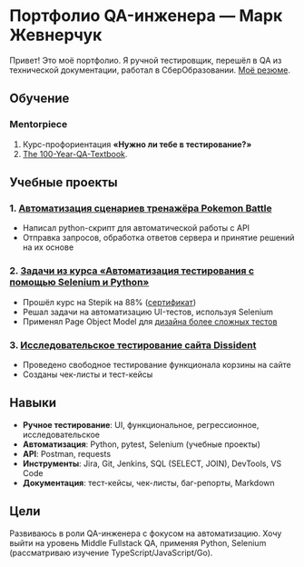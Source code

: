 # Портфолио QA-инженера — Марк Жевнерчук  

Привет! Это моё портфолио. Я ручной тестировщик, перешёл в QA из технической документации, работал в СберОбразовании.
[Моё резюме](https://novosibirsk.hh.ru/resume/5c37aa82ff0f3984de0039ed1f483252424674).  

## Обучение  

### Mentorpiece  
1. Курс-профориентация **«Нужно ли тебе в тестирование?»**  
2. [The 100-Year-QA-Textbook](https://mentorpiece.org/100/).  

## Учебные проекты  

### 1. [Автоматизация сценариев тренажёра Pokemon Battle](automation/pokemon_api)  
- Написал python-скрипт для автоматической работы с API
- Отправка запросов, обработка ответов сервера и принятие решений на их основе

### 2. [Задачи из курса «Автоматизация тестирования с помощью Selenium и Python»](https://github.com/zonkthehero/autotesting/tree/main/selenium_course)  
- Прошёл курс на Stepik на 88% ([сертификат](https://stepik.org/cert/2931946))
- Решал задачи на автоматизацию UI-тестов, используя Selenium
- Применял Page Object Model для [дизайна более сложных тестов](https://github.com/zonkthehero/final_task_stepik)

### 3. [Исследовательское тестирование сайта Dissident](exploratory_dissident\README.md)  
- Проведено свободное тестирование функционала корзины на сайте  
- Созданы чек-листы и тест-кейсы  

## Навыки

- **Ручное тестирование**: UI, функциональное, регрессионное, исследовательское
- **Автоматизация**: Python, pytest, Selenium (учебные проекты)
- **API**: Postman, requests
- **Инструменты**: Jira, Git, Jenkins, SQL (SELECT, JOIN), DevTools, VS Code
- **Документация**: тест-кейсы, чек-листы, баг-репорты, Markdown

## Цели

Развиваюсь в роли QA-инженера с фокусом на автоматизацию. Хочу выйти на уровень Middle Fullstack QA, применяя Python, Selenium (рассматриваю изучение TypeScript/JavaScript/Go).
